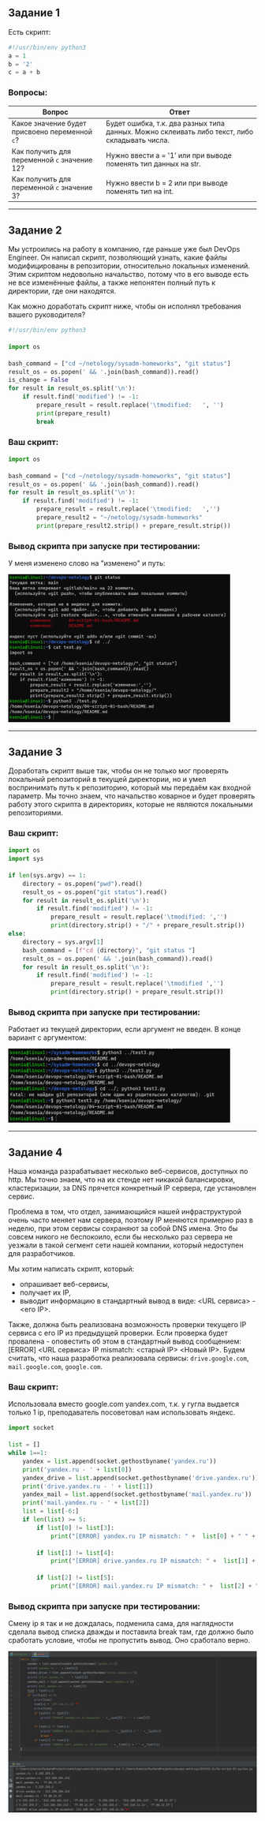 
## Задание 1

Есть скрипт:
```python
#!/usr/bin/env python3
a = 1
b = '2'
c = a + b
```

### Вопросы:

| Вопрос  | Ответ                                                                                         |
| ------------- |-----------------------------------------------------------------------------------------------|
| Какое значение будет присвоено переменной `c`?  | Будет ошибка, т.к. два разных типа данных. Можно склеивать либо текст, либо складывать числа. |
| Как получить для переменной `c` значение 12?  | Нужно ввести a = '1' или при выводе поменять тип данных на str.                               |
| Как получить для переменной `c` значение 3?  | Нужно ввести b = 2 или при выводе поменять тип на int.                                        |

------

## Задание 2

Мы устроились на работу в компанию, где раньше уже был DevOps Engineer. Он написал скрипт, позволяющий узнать, какие файлы модифицированы в репозитории, относительно локальных изменений. Этим скриптом недовольно начальство, потому что в его выводе есть не все изменённые файлы, а также непонятен полный путь к директории, где они находятся. 

Как можно доработать скрипт ниже, чтобы он исполнял требования вашего руководителя?

```python
#!/usr/bin/env python3

import os

bash_command = ["cd ~/netology/sysadm-homeworks", "git status"]
result_os = os.popen(' && '.join(bash_command)).read()
is_change = False
for result in result_os.split('\n'):
    if result.find('modified') != -1:
        prepare_result = result.replace('\tmodified:   ', '')
        print(prepare_result)
        break
```

### Ваш скрипт:
```python
import os

bash_command = ["cd ~/netology/sysadm-homeworks", "git status"]
result_os = os.popen(' && '.join(bash_command)).read()
for result in result_os.split('\n'):
    if result.find('modified') != -1:
        prepare_result = result.replace('\tmodified:   ','')
        prepare_result2 = "~/netology/sysadm-homeworks"
        print(prepare_result2.strip() + prepare_result.strip())
```

### Вывод скрипта при запуске при тестировании:

У меня изменено слово на "изменено" и путь:

<img alt="img.png" height="300" src="img.png" width="450"/>


------

## Задание 3

Доработать скрипт выше так, чтобы он не только мог проверять локальный репозиторий в текущей директории, но и умел воспринимать путь к репозиторию, который мы передаём как входной параметр. Мы точно знаем, что начальство коварное и будет проверять работу этого скрипта в директориях, которые не являются локальными репозиториями.

### Ваш скрипт:
```python
import os
import sys

if len(sys.argv) == 1:
    directory = os.popen("pwd").read()
    result_os = os.popen("git status").read()
    for result in result_os.split('\n'):
        if result.find('modified') != -1:
            prepare_result = result.replace('\tmodified: ','')
            print(directory.strip() + "/" + prepare_result.strip())
else:
    directory = sys.argv[1]
    bash_command = [f"cd {directory}", "git status "]
    result_os = os.popen(' && '.join(bash_command)).read()
    for result in result_os.split('\n'):
        if result.find('modified') != -1:
            prepare_result = result.replace('\tmodified ','')
            print(directory.strip() + prepare_result.strip())
```

### Вывод скрипта при запуске при тестировании:

Работает из текущей директории, если аргумент не введен.
В конце вариант с аргументом:

<img alt="img_1.png" height="150" src="img_1.png" width="450"/>

------

## Задание 4

Наша команда разрабатывает несколько веб-сервисов, доступных по http. Мы точно знаем, что на их стенде нет никакой балансировки, кластеризации, за DNS прячется конкретный IP сервера, где установлен сервис. 

Проблема в том, что отдел, занимающийся нашей инфраструктурой очень часто меняет нам сервера, поэтому IP меняются примерно раз в неделю, при этом сервисы сохраняют за собой DNS имена. Это бы совсем никого не беспокоило, если бы несколько раз сервера не уезжали в такой сегмент сети нашей компании, который недоступен для разработчиков. 

Мы хотим написать скрипт, который: 
- опрашивает веб-сервисы, 
- получает их IP, 
- выводит информацию в стандартный вывод в виде: <URL сервиса> - <его IP>. 

Также, должна быть реализована возможность проверки текущего IP сервиса c его IP из предыдущей проверки. Если проверка будет провалена - оповестить об этом в стандартный вывод сообщением: [ERROR] <URL сервиса> IP mismatch: <старый IP> <Новый IP>. Будем считать, что наша разработка реализовала сервисы: `drive.google.com`, `mail.google.com`, `google.com`.

### Ваш скрипт:
Использовала вместо google.com yandex.com, т.к. у гугла выдается только 1 ip, преподаватель посоветовал нам использовать яндекс.
```python
import socket

list = []
while 1==1:
    yandex = list.append(socket.gethostbyname('yandex.ru'))
    print('yandex.ru - ' + list[0])
    yandex_drive = list.append(socket.gethostbyname('drive.yandex.ru'))
    print('drive.yandex.ru - ' + list[1])
    yandex_mail = list.append(socket.gethostbyname('mail.yandex.ru'))
    print('mail.yandex.ru - ' + list[2])
    list = list[-6:]
    if len(list) >= 5:
        if list[0] != list[3]:
            print("[ERROR] yandex.ru IP mismatch: " +  list[0] + " " + list[3])

        if list[1] != list[4]:
            print("[ERROR] drive.yandex.ru IP mismatch: " +  list[1] + " " +  list[4])
            
        if list[2] != list[5]:
            print("[ERROR] mail.yandex.ru IP mismatch: " +  list[2] + " " +  list[5])
```

### Вывод скрипта при запуске при тестировании:
Смену ip я так и не дождалась, подменила сама, для наглядности сделала вывод списка дважды и поставила break там, где должно было сработать условие, чтобы не пропустить вывод. Оно сработало верно.

<img alt="img_2.png" src="img_2.png"/>

